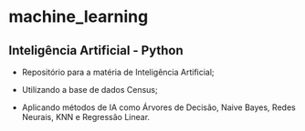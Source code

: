 # machine_learning
## Inteligência Artificial - Python

- Repositório para a matéria de Inteligência Artificial; 

- Utilizando a base de dados Census;

- Aplicando métodos de IA como Árvores de Decisão, Naive Bayes, Redes Neurais, KNN e Regressão Linear.
